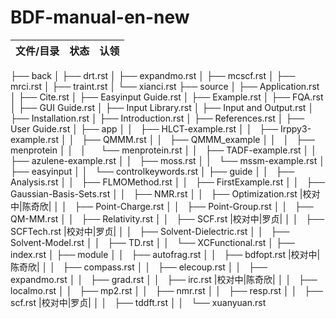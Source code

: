 # BDF-manual-en-new
| 文件/目录 | 状态 | 认领 |
|----------|------|------|
├── back
│ ├── drt.rst
│ ├── expandmo.rst
│ ├── mcscf.rst
│ ├── mrci.rst
│ ├── traint.rst
│ └── xianci.rst
├── source
│   ├── Application.rst
│   ├── Cite.rst
│   ├── Easyinput Guide.rst
│   ├── Example.rst
│   ├── FQA.rst
│   ├── GUI Guide.rst
│   ├── Input Library.rst
│   ├── Input and Output.rst
│   ├── Installation.rst
│   ├── Introduction.rst
│   ├── References.rst
│   ├── User Guide.rst
│   ├── app
│   │   ├── HLCT-example.rst
│   │   ├── Irppy3-example.rst
│   │   ├── QMMM.rst
│   │   ├── QMMM_example
│   │   │   ├── menprotein
│   │   │       └── menprotein.rst
│   │   ├── TADF-example.rst
│   │   ├── azulene-example.rst
│   │   ├── moss.rst
│   │   └── mssm-example.rst
│   ├── easyinput
│   │   └── controlkeywords.rst
│   ├── guide
│   │   ├── Analysis.rst
│   │   ├── FLMOMethod.rst
│   │   ├── FirstExample.rst
│   │   ├── Gaussian-Basis-Sets.rst
│   │   ├── NMR.rst
│   │   ├── Optimization.rst |校对中|陈奇欣|
│   │   ├── Point-Charge.rst
│   │   ├── Point-Group.rst
│   │   ├── QM-MM.rst
│   │   ├── Relativity.rst
│   │   ├── SCF.rst  |校对中|罗贞|
│   │   ├── SCFTech.rst |校对中|罗贞|
│   │   ├── Solvent-Dielectric.rst
│   │   ├── Solvent-Model.rst
│   │   ├── TD.rst
│   │   └── XCFunctional.rst
│   ├── index.rst
│   ├── module
│   │   ├── autofrag.rst
│   │   ├── bdfopt.rst |校对中|陈奇欣|
│   │   ├── compass.rst
│   │   ├── elecoup.rst
│   │   ├── expandmo.rst
│   │   ├── grad.rst
│   │   ├── irc.rst |校对中|陈奇欣|
│   │   ├── localmo.rst
│   │   ├── mp2.rst
│   │   ├── nmr.rst
│   │   ├── resp.rst
│   │   ├── scf.rst |校对中|罗贞|
│   │   ├── tddft.rst
│   │   └── xuanyuan.rst


